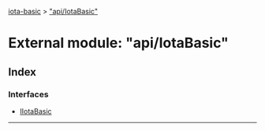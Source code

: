[iota-basic](../README.md) > ["api/IotaBasic"](../modules/_api_iotabasic_.md)



# External module: "api/IotaBasic"

## Index

### Interfaces

* [IIotaBasic](../interfaces/_api_iotabasic_.iiotabasic.md)



---
